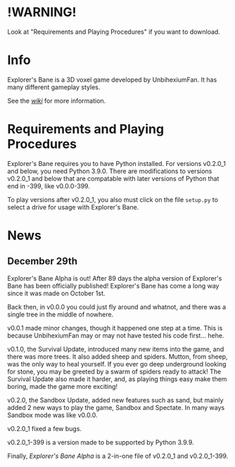 # !WARNING!

Look at "Requirements and Playing Procedures" if you want to download.

# Info

Explorer's Bane is a 3D voxel game developed by UnbihexiumFan. It has many different gameplay styles.

See the [_wiki_](https://github.com/UnbihexiumFan/explorers-bane/wiki) for more information.

# Requirements and Playing Procedures

Explorer's Bane requires you to have Python installed. For versions v0.2.0_1 and below, you need Python 3.9.0. There are modifications to versions v0.2.0_1 and below that are compatable with later versions of Python that end in -399, like v0.0.0-399.

To play versions after v0.2.0_1, you also must click on the file `setup.py` to select a drive for usage with Explorer's Bane.

# News

## December 29th

Explorer's Bane Alpha is out! After 89 days the alpha version of Explorer's Bane has been officially published! Explorer's Bane has come a long way since it was made on October 1st.

Back then, in v0.0.0 you could just fly around and whatnot, and there was a single tree in the middle of nowhere.

v0.0.1 made minor changes, though it happened one step at a time. This is because UnbihexiumFan may or may not have tested his code first... hehe.

v0.1.0, the Survival Update, introduced many new items into the game, and there was more trees. It also added sheep and spiders. Mutton, from sheep, was the only way to heal yourself. If you ever go deep underground looking for stone, you may be greeted by a swarm of spiders ready to attack! The Survival Update also made it harder, and, as playing things easy make them boring, made the game more exciting!

v0.2.0, the Sandbox Update, added new features such as sand, but mainly added 2 new ways to play the game, Sandbox and Spectate. In many ways Sandbox mode was like v0.0.0.

v0.2.0_1 fixed a few bugs.

v0.2.0_1-399 is a version made to be supported by Python 3.9.9.

Finally, _Explorer's Bane Alpha_ is a 2-in-one file of v0.2.0_1 and v0.2.0_1-399.

